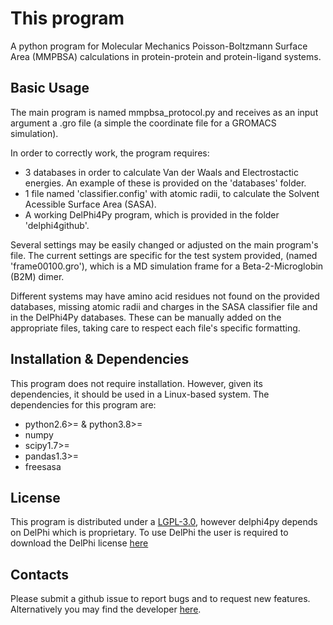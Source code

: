 
# This program

A python program for Molecular Mechanics Poisson-Boltzmann Surface Area (MMPBSA) calculations in protein-protein and protein-ligand systems.


## Basic Usage

  The main program is named mmpbsa_protocol.py and receives as an input argument a .gro file (a simple the coordinate file for a GROMACS simulation).

  In order to correctly work, the program requires:
  - 3 databases in order to calculate Van der Waals and Electrostactic energies. An example of these is provided on the 'databases' folder.
  - 1 file named 'classifier.config' with atomic radii, to calculate the Solvent Acessible Surface Area (SASA).
  - A working DelPhi4Py program, which is provided in the folder 'delphi4github'.

  Several settings may be easily changed or adjusted on the main program's file.
  The current settings are specific for the test system provided, (named 'frame00100.gro'), which is a MD simulation frame for a Beta-2-Microglobin (B2M) dimer.

  Different systems may have amino acid residues not found on the provided databases, missing atomic radii and charges in the SASA classifier file and in the DelPhi4Py databases.
  These can be manually added on the appropriate files, taking care to respect each file's specific formatting.

## Installation & Dependencies

This program does not require installation. However, given its dependencies, it should be used in a Linux-based system.
The dependencies for this program are:

* python2.6>= & python3.8>=
* numpy
* scipy1.7>=
* pandas1.3>=
* freesasa


## License

  This program is distributed under a [LGPL-3.0](./LICENSE), however delphi4py depends on
  DelPhi which is proprietary. To use DelPhi the user is required to
  download the DelPhi license
  [here](https://honiglab.c2b2.columbia.edu/software/cgi-bin/software.pl?input=DelPhi)

## Contacts

  Please submit a github issue to report bugs and to request new features.
  Alternatively you may find the developer [here](mailto:jnvitorino@fc.ul.pt).